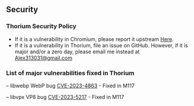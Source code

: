 ## Security

### Thorium Security Policy

 - If it is a vulnerability in Chromium, please report it upstream [Here](https://bugs.chromium.org/p/chromium/issues/entry).
 - If it is a vulnerability in Thorium, file an issue on GitHub. However, if it is major and/or a zero day, please email me instead at Alex313031@gmail.com

### List of major vulnerabilities fixed in Thorium

 &ndash; libwebp WebP bug [CVE-2023-4863](https://nvd.nist.gov/vuln/detail/CVE-2023-4863) - Fixed in M117

 &ndash; libvpx VP8 bug [CVE-2023-5217](https://nvd.nist.gov/vuln/detail/CVE-2023-5217) - Fixed in M117
